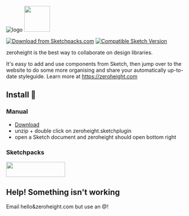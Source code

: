 ![logo](https://zeroheight.com/images/zhapp/full-logo-350.png) <img height="70" src="https://zeroheight.com/images/zhapp/onboarding/download_sketch.png" />

[![Download from Sketchpacks.com](https://badges.sketchpacks.com/plugins/com.zeroheight.sketch/version.svg)](https://api.sketchpacks.com/v1/plugins/com.zeroheight.sketch/download) [![Compatible Sketch Version](https://badges.sketchpacks.com/plugins/com.zeroheight.sketch/compatibility.svg)](https://sketchpacks.com/zeroheight/zeroheight-sketch-plugin)

zeroheight is the best way to collaborate on design libraries. 

It's easy to add and use components from Sketch, then jump over to the website to do some more organising and share your automatically up-to-date styleguide. Learn more at https://zeroheight.com

## Install 💾


### Manual
* [Download](https://api.sketchpacks.com/v1/plugins/com.zeroheight.sketch/download)
* unzip + double click on zeroheight.sketchplugin
* open a Sketch document and zeroheight should open bottom right

### Sketchpacks
<a href="https://sketchpacks.com/zeroheight/zeroheight-sketch-plugin/install">
  <img width="160" height="41" src="http://sketchpacks-com.s3.amazonaws.com/assets/badges/sketchpacks-badge-install.png" >
</a>

## Help! Something isn't working

Email hello&zeroheight.com but use an @!
